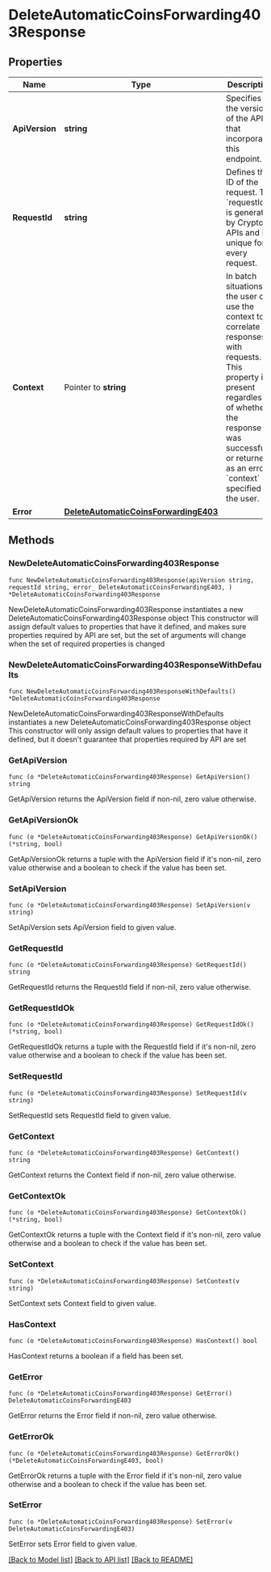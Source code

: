 # DeleteAutomaticCoinsForwarding403Response

## Properties

Name | Type | Description | Notes
------------ | ------------- | ------------- | -------------
**ApiVersion** | **string** | Specifies the version of the API that incorporates this endpoint. | 
**RequestId** | **string** | Defines the ID of the request. The &#x60;requestId&#x60; is generated by Crypto APIs and it&#39;s unique for every request. | 
**Context** | Pointer to **string** | In batch situations the user can use the context to correlate responses with requests. This property is present regardless of whether the response was successful or returned as an error. &#x60;context&#x60; is specified by the user. | [optional] 
**Error** | [**DeleteAutomaticCoinsForwardingE403**](DeleteAutomaticCoinsForwardingE403.md) |  | 

## Methods

### NewDeleteAutomaticCoinsForwarding403Response

`func NewDeleteAutomaticCoinsForwarding403Response(apiVersion string, requestId string, error_ DeleteAutomaticCoinsForwardingE403, ) *DeleteAutomaticCoinsForwarding403Response`

NewDeleteAutomaticCoinsForwarding403Response instantiates a new DeleteAutomaticCoinsForwarding403Response object
This constructor will assign default values to properties that have it defined,
and makes sure properties required by API are set, but the set of arguments
will change when the set of required properties is changed

### NewDeleteAutomaticCoinsForwarding403ResponseWithDefaults

`func NewDeleteAutomaticCoinsForwarding403ResponseWithDefaults() *DeleteAutomaticCoinsForwarding403Response`

NewDeleteAutomaticCoinsForwarding403ResponseWithDefaults instantiates a new DeleteAutomaticCoinsForwarding403Response object
This constructor will only assign default values to properties that have it defined,
but it doesn't guarantee that properties required by API are set

### GetApiVersion

`func (o *DeleteAutomaticCoinsForwarding403Response) GetApiVersion() string`

GetApiVersion returns the ApiVersion field if non-nil, zero value otherwise.

### GetApiVersionOk

`func (o *DeleteAutomaticCoinsForwarding403Response) GetApiVersionOk() (*string, bool)`

GetApiVersionOk returns a tuple with the ApiVersion field if it's non-nil, zero value otherwise
and a boolean to check if the value has been set.

### SetApiVersion

`func (o *DeleteAutomaticCoinsForwarding403Response) SetApiVersion(v string)`

SetApiVersion sets ApiVersion field to given value.


### GetRequestId

`func (o *DeleteAutomaticCoinsForwarding403Response) GetRequestId() string`

GetRequestId returns the RequestId field if non-nil, zero value otherwise.

### GetRequestIdOk

`func (o *DeleteAutomaticCoinsForwarding403Response) GetRequestIdOk() (*string, bool)`

GetRequestIdOk returns a tuple with the RequestId field if it's non-nil, zero value otherwise
and a boolean to check if the value has been set.

### SetRequestId

`func (o *DeleteAutomaticCoinsForwarding403Response) SetRequestId(v string)`

SetRequestId sets RequestId field to given value.


### GetContext

`func (o *DeleteAutomaticCoinsForwarding403Response) GetContext() string`

GetContext returns the Context field if non-nil, zero value otherwise.

### GetContextOk

`func (o *DeleteAutomaticCoinsForwarding403Response) GetContextOk() (*string, bool)`

GetContextOk returns a tuple with the Context field if it's non-nil, zero value otherwise
and a boolean to check if the value has been set.

### SetContext

`func (o *DeleteAutomaticCoinsForwarding403Response) SetContext(v string)`

SetContext sets Context field to given value.

### HasContext

`func (o *DeleteAutomaticCoinsForwarding403Response) HasContext() bool`

HasContext returns a boolean if a field has been set.

### GetError

`func (o *DeleteAutomaticCoinsForwarding403Response) GetError() DeleteAutomaticCoinsForwardingE403`

GetError returns the Error field if non-nil, zero value otherwise.

### GetErrorOk

`func (o *DeleteAutomaticCoinsForwarding403Response) GetErrorOk() (*DeleteAutomaticCoinsForwardingE403, bool)`

GetErrorOk returns a tuple with the Error field if it's non-nil, zero value otherwise
and a boolean to check if the value has been set.

### SetError

`func (o *DeleteAutomaticCoinsForwarding403Response) SetError(v DeleteAutomaticCoinsForwardingE403)`

SetError sets Error field to given value.



[[Back to Model list]](../README.md#documentation-for-models) [[Back to API list]](../README.md#documentation-for-api-endpoints) [[Back to README]](../README.md)


